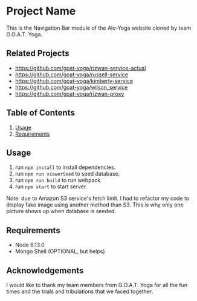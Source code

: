 # Project Name

This is the Navigation Bar module of the Alo-Yoga website cloned by team G.O.A.T. Yoga.

## Related Projects

- https://github.com/goat-yoga/rizwan-service-actual
- https://github.com/goat-yoga/russell-service
- https://github.com/goat-yoga/kimberly-service
- https://github.com/goat-yoga/wilson_service
- https://github.com/goat-yoga/rizwan-proxy

## Table of Contents

1. [Usage](#Usage)
2. [Requirements](#requirements)

## Usage

1. run `npm install` to install dependencies.
2. run `npm run viewerSeed` to seed database.
3. run `npm run build` to run webpack.
4. run `npm start` to start server.

Note: due to Amazon S3 service's fetch limit. I had to refactor my code to display fake image using another method than S3. This is why only one picture shows up when database is seeded.

## Requirements

- Node 6.13.0
- Mongo Shell (OPTIONAL, but helps)

## Acknowledgements

I would like to thank my team members from G.O.A.T. Yoga for all the fun times and the trials and tribulations that we faced together.
